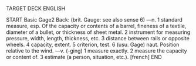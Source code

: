 TARGET DECK
ENGLISH

START
Basic
Gage2
Back: (brit. Gauge: see also sense 6) —n. 1 standard measure, esp. Of the capacity or contents of a barrel, fineness of a textile, diameter of a bullet, or thickness of sheet metal. 2 instrument for measuring pressure, width, length, thickness, etc. 3 distance between rails or opposite wheels. 4 capacity, extent. 5 criterion, test. 6 (usu. Gage) naut. Position relative to the wind. —v. (-ging) 1 measure exactly. 2 measure the capacity or content of. 3 estimate (a person, situation, etc.). [french]
END
